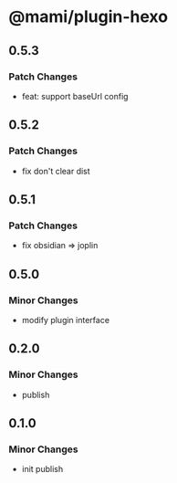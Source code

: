 # @mami/plugin-hexo

## 0.5.3

### Patch Changes

- feat: support baseUrl config

## 0.5.2

### Patch Changes

- fix don't clear dist

## 0.5.1

### Patch Changes

- fix obsidian => joplin

## 0.5.0

### Minor Changes

- modify plugin interface

## 0.2.0

### Minor Changes

- publish

## 0.1.0

### Minor Changes

- init publish
